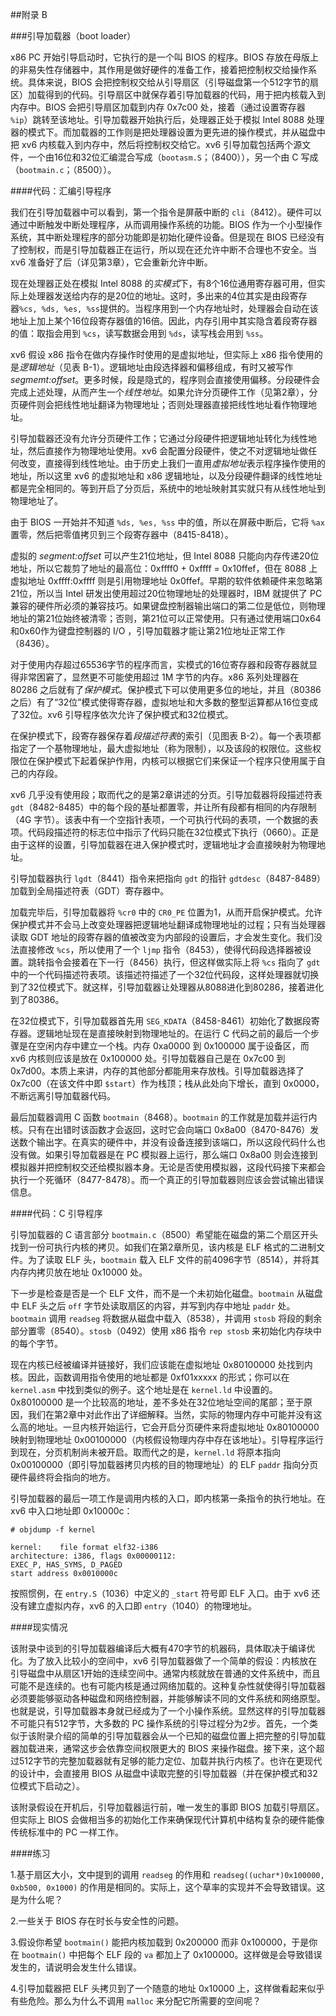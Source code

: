 ##附录 B

###引导加载器（boot loader）

x86 PC 开始引导启动时，它执行的是一个叫 BIOS 的程序。BIOS 存放在母版上的非易失性存储器中，其作用是做好硬件的准备工作，接着把控制权交给操作系统。具体来说，BIOS 会把控制权交给从引导扇区（引导磁盘第一个512字节的扇区）加载得到的代码。引导扇区中就保存着引导加载器的代码，用于把内核载入到内存中。BIOS 会把引导扇区加载到内存 0x7c00 处，接着（通过设置寄存器 `%ip`）跳转至该地址。引导加载器开始执行后，处理器正处于模拟 Intel 8088 处理器的模式下。而加载器的工作则是把处理器设置为更先进的操作模式，并从磁盘中把 xv6 内核载入到内存中，然后将控制权交给它。xv6 引导加载包括两个源文件，一个由16位和32位汇编混合写成（`bootasm.S`；（8400）），另一个由 C 写成（`bootmain.c`；（8500））。

####代码：汇编引导程序

我们在引导加载器中可以看到，第一个指令是屏蔽中断的 `cli`（8412）。硬件可以通过中断触发中断处理程序，从而调用操作系统的功能。BIOS 作为一个小型操作系统，其中断处理程序的部分功能即是初始化硬件设备。但是现在 BIOS 已经没有了控制权，而是引导加载器正在运行，所以现在还允许中断不合理也不安全。当 xv6 准备好了后（详见第3章），它会重新允许中断。

现在处理器正处在模拟 Intel 8088 的*实模式*下，有8个16位通用寄存器可用，但实际上处理器发送给内存的是20位的地址。这时，多出来的4位其实是由段寄存器`%cs, %ds, %es, %ss`提供的。当程序用到一个内存地址时，处理器会自动在该地址上加上某个16位段寄存器值的16倍。因此，内存引用中其实隐含着段寄存器的值：取指会用到 `%cs`，读写数据会用到 `%ds`，读写栈会用到 `%ss`。

xv6 假设 x86 指令在做内存操作时使用的是虚拟地址，但实际上 x86 指令使用的是*逻辑地址*（见表 B-1）。逻辑地址由段选择器和偏移组成，有时又被写作*segmemt:offset*。更多时候，段是隐式的，程序则会直接使用偏移。分段硬件会完成上述处理，从而产生一个*线性地址*。如果允许分页硬件工作（见第2章），分页硬件则会把线性地址翻译为物理地址；否则处理器直接把线性地址看作物理地址。

引导加载器还没有允许分页硬件工作；它通过分段硬件把逻辑地址转化为线性地址，然后直接作为物理地址使用。xv6 会配置分段硬件，使之不对逻辑地址做任何改变，直接得到线性地址。由于历史上我们一直用*虚拟地址*表示程序操作使用的地址，所以这里 xv6 的虚拟地址和 x86 逻辑地址，以及分段硬件翻译的线性地址都是完全相同的。等到开启了分页后，系统中的地址映射其实就只有从线性地址到物理地址了。

由于 BIOS 一开始并不知道 `%ds, %es, %ss` 中的值，所以在屏蔽中断后，它将 `%ax` 置零，然后把零值拷贝到三个段寄存器中（8415-8418）。

虚拟的 *segment:offset* 可以产生21位地址，但 Intel 8088 只能向内存传递20位地址，所以它裁剪了地址的最高位：0xffff0 + 0xffff = 0x10ffef，但在 8088 上虚拟地址 0xffff:0xffff 则是引用物理地址 0x0ffef。早期的软件依赖硬件来忽略第21位，所以当 Intel 研发出使用超过20位物理地址的处理器时，IBM 就提供了 PC 兼容的硬件所必须的兼容技巧。如果键盘控制器输出端口的第二位是低位，则物理地址的第21位始终被清零；否则，第21位可以正常使用。只有通过使用端口0x64和0x60作为键盘控制器的 I/O ，引导加载器才能让第21位地址正常工作（8436）。

对于使用内存超过65536字节的程序而言，实模式的16位寄存器和段寄存器就显得非常困窘了，显然更不可能使用超过 1M 字节的内存。x86 系列处理器在 80286 之后就有了*保护模式*。保护模式下可以使用更多位的地址，并且（80386之后）有了“32位”模式使得寄存器，虚拟地址和大多数的整型运算都从16位变成了32位。xv6 引导程序依次允许了保护模式和32位模式。

在保护模式下，段寄存器保存着*段描述符表*的索引（见图表 B-2）。每一个表项都指定了一个基物理地址，最大虚拟地址（称为限制），以及该段的权限位。这些权限位在保护模式下起着保护作用，内核可以根据它们来保证一个程序只使用属于自己的内存段。

xv6 几乎没有使用段；取而代之的是第2章讲述的分页。引导加载器将段描述符表 `gdt`（8482-8485）中的每个段的基址都置零，并让所有段都有相同的内存限制（4G 字节）。该表中有一个空指针表项，一个可执行代码的表项，一个数据的表项。代码段描述符的标志位中指示了代码只能在32位模式下执行（0660）。正是由于这样的设置，引导加载器在进入保护模式时，逻辑地址才会直接映射为物理地址。

引导加载器执行 `lgdt`（8441）指令来把指向 `gdt` 的指针 `gdtdesc`（8487-8489）加载到全局描述符表（GDT）寄存器中。

加载完毕后，引导加载器将 `%cr0` 中的 `CR0_PE` 位置为1，从而开启保护模式。允许保护模式并不会马上改变处理器把逻辑地址翻译成物理地址的过程；只有当处理器读取 GDT 地址的段寄存器的值被改变为内部段的设置后，才会发生变化。我们没法直接修改 `%cs`，所以使用了一个 `ljmp` 指令（8453），使得代码段选择器被设置。跳转指令会接着在下一行（8456）执行，但这样做实际上将 `%cs` 指向了 `gdt` 中的一个代码描述符表项。该描述符描述了一个32位代码段，这样处理器就切换到了32位模式下。就这样，引导加载器让处理器从8088进化到80286，接着进化到了80386。

在32位模式下，引导加载器首先用 `SEG_KDATA`（8458-8461）初始化了数据段寄存器。逻辑地址现在是直接映射到物理地址的。在运行 C 代码之前的最后一个步骤是在空闲内存中建立一个栈。内存 0xa0000 到 0x100000 属于设备区，而 xv6 内核则应该是放在 0x100000 处。引导加载器自己是在 0x7c00 到 0x7d00。本质上来讲，内存的其他部分都能用来存放栈。引导加载器选择了 0x7c00（在该文件中即 `$start`）作为栈顶；栈从此处向下增长，直到 0x0000，不断远离引导加载器代码。

最后加载器调用 C 函数 `bootmain`（8468）。`bootmain` 的工作就是加载并运行内核。只有在出错时该函数才会返回，这时它会向端口 0x8a00（8470-8476）发送数个输出字。在真实的硬件中，并没有设备连接到该端口，所以这段代码什么也没有做。如果引导加载器是在 PC 模拟器上运行，那么端口 0x8a00 则会连接到模拟器并把控制权交还给模拟器本身。无论是否使用模拟器，这段代码接下来都会执行一个死循环（8477-8478）。而一个真正的引导加载器则应该会尝试输出错误信息。

####代码：C 引导程序

引导加载器的 C 语言部分 `bootmain.c`（8500）希望能在磁盘的第二个扇区开头找到一份可执行内核的拷贝。如我们在第2章所见，该内核是 ELF 格式的二进制文件。为了读取 ELF 头，`bootmain` 载入 ELF 文件的前4096字节（8514），并将其内存内拷贝放在地址 0x10000 处。

下一步是检查是否是一个 ELF 文件，而不是一个未初始化磁盘。`bootmain` 从磁盘中 ELF 头之后 `off` 字节处读取扇区的内容，并写到内存中地址 `paddr` 处。`bootmain` 调用 `readseg` 将数据从磁盘中载入（8538），并调用 `stosb` 将段的剩余部分置零（8540）。`stosb`（0492）使用 x86 指令 `rep stosb` 来初始化内存块中的每个字节。

现在内核已经被编译并链接好，我们应该能在虚拟地址 0x80100000 处找到内核。因此，函数调用指令使用的地址都是 0xf01xxxxx 的形式；你可以在 `kernel.asm` 中找到类似的例子。这个地址是在 `kernel.ld` 中设置的。0x80100000 是一个比较高的地址，差不多处在32位地址空间的尾部；至于原因，我们在第2章中对此作出了详细解释。当然，实际的物理内存中可能并没有这么高的地址。一旦内核开始运行，它会开启分页硬件来将虚拟地址 0x80100000 映射到物理地址 0x00100000（内核假设物理内存中存在该地址）。引导程序运行到现在，分页机制尚未被开启。取而代之的是，`kernel.ld` 将原本指向 0x00100000（即引导加载器拷贝内核的目的物理地址）的 ELF `paddr` 指向分页硬件最终将会指向的地方。

引导加载器的最后一项工作是调用内核的入口，即内核第一条指令的执行地址。在 xv6 中入口地址即 0x10000c：

    # objdump -f kernel
    
    kernel:    file format elf32-i386
    architecture: i386, flags 0x00000112:
    EXEC_P, HAS_SYMS, D_PAGED
    start address 0x0010000c
    
按照惯例，在 `entry.S`（1036）中定义的 `_start` 符号即 ELF 入口。由于 xv6 还没有建立虚拟内存，xv6 的入口即 `entry`（1040）的物理地址。

####现实情况

该附录中谈到的引导加载器编译后大概有470字节的机器码，具体取决于编译优化。为了放入比较小的空间中，xv6 引导加载器做了一个简单的假设：内核放在引导磁盘中从扇区1开始的连续空间中。通常内核就放在普通的文件系统中，而且可能不是连续的。也有可能内核是通过网络加载的。这种复杂性就使得引导加载器必须要能够驱动各种磁盘和网络控制器，并能够解读不同的文件系统和网络原型。也就是说，引导加载器本身就已经成为了一个小操作系统。显然这样的引导加载器不可能只有512字节，大多数的 PC 操作系统的引导过程分为2步。首先，一个类似于该附录介绍的简单的引导加载器会从一个已知的磁盘位置上把完整的引导加载器加载进来，通常这步会依靠空间权限更大的 BIOS 来操作磁盘。接下来，这个超过512字节的完整加载器就有足够的能力定位、加载并执行内核了。也许在更现代的设计中，会直接用 BIOS 从磁盘中读取完整的引导加载器（并在保护模式和32位模式下启动之）。

该附录假设在开机后，引导加载器运行前，唯一发生的事即 BIOS 加载引导扇区。但实际上 BIOS 会做相当多的初始化工作来确保现代计算机中结构复杂的硬件能像传统标准中的 PC 一样工作。

####练习

1.基于扇区大小，文中提到的调用 `readseg` 的作用和 `readseg((uchar*)0x100000, 0xb500, 0x1000)` 的作用是相同的。实际上，这个草率的实现并不会导致错误。这是为什么呢？

2.一些关于 BIOS 存在时长与安全性的问题。

3.假设你希望 `bootmain()` 能把内核加载到 0x200000 而非 0x100000，于是你在 `bootmain()` 中把每个 ELF 段的 `va` 都加上了 0x100000。这样做是会导致错误发生的，请说明会发生什么错误。

4.引导加载器把 ELF 头拷贝到了一个随意的地址 0x10000 上，这样做看起来似乎有些危险。那么为什么不调用 `malloc` 来分配它所需要的空间呢？